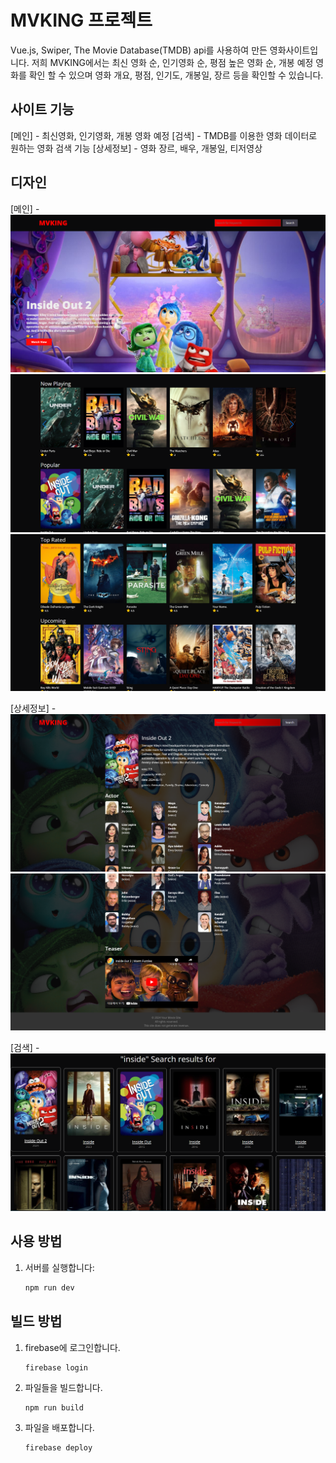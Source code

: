 # MVKING 프로젝트

Vue.js, Swiper, The Movie Database(TMDB) api를 사용하여 만든 영화사이트입니다. 저희 MVKING에서는 최신 영화 순, 인기영화 순, 평점 높은 영화 순, 개봉 예정 영화를 확인 할 수 있으며 영화 개요, 평점, 인기도, 개봉일, 장르 등을 확인할 수 있습니다.

## 사이트 기능

[메인] - 최신영화, 인기영화, 개봉 영화 예정
[검색] - TMDB를 이용한 영화 데이터로 원하는 영화 검색 기능
[상세정보] - 영화 장르, 배우, 개봉일, 티저영상

## 디자인

[메인] -
![img](/src/assets/img/main1.png)  
![img](/src/assets/img/main2.png)  
![img](/src/assets/img/main3.png)

[상세정보] -
![img](/src/assets/img/info.png)  
![img](/src/assets/img/info1.png)

[검색] -
![img](/src/assets/img/search.png)

## 사용 방법

1. 서버를 실행합니다:

   ```bash
   npm run dev
   ```

## 빌드 방법

1. firebase에 로그인합니다.

   ```
   firebase login
   ```

2. 파일들을 빌드합니다.

   ```
   npm run build
   ```

3. 파일을 배포합니다.
   ```
   firebase deploy
   ```
